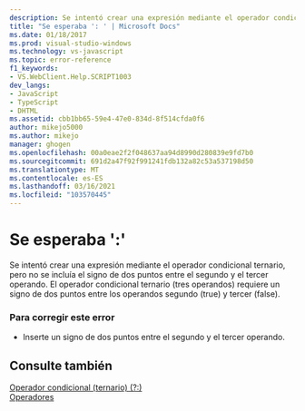 ```yaml
---
description: Se intentó crear una expresión mediante el operador condicional ternario, pero no se incluía el signo de dos puntos entre el segundo y el tercer operando.
title: "Se esperaba ': ' | Microsoft Docs"
ms.date: 01/18/2017
ms.prod: visual-studio-windows
ms.technology: vs-javascript
ms.topic: error-reference
f1_keywords:
- VS.WebClient.Help.SCRIPT1003
dev_langs:
- JavaScript
- TypeScript
- DHTML
ms.assetid: cbb1bb65-59e4-47e0-834d-8f514cfda0f6
author: mikejo5000
ms.author: mikejo
manager: ghogen
ms.openlocfilehash: 00a0eae2f2f048637aa94d8990d280839e9fd7b0
ms.sourcegitcommit: 691d2a47f92f991241fdb132a82c53a537198d50
ms.translationtype: MT
ms.contentlocale: es-ES
ms.lasthandoff: 03/16/2021
ms.locfileid: "103570445"
---
```

# <a name="expected-"></a>Se esperaba ':'
Se intentó crear una expresión mediante el operador condicional ternario, pero no se incluía el signo de dos puntos entre el segundo y el tercer operando. El operador condicional ternario (tres operandos) requiere un signo de dos puntos entre los operandos segundo (true) y tercer (false).  
  
### <a name="to-correct-this-error"></a>Para corregir este error  
  
- Inserte un signo de dos puntos entre el segundo y el tercer operando.  
  
## <a name="see-also"></a>Consulte también  
 [Operador condicional (ternario) (?:)](https://developer.mozilla.org/docs/Web/JavaScript/Reference/Operators/Conditional_Operator)   
 [Operadores](https://developer.mozilla.org/docs/Learn/Getting_started_with_the_web/JavaScript_basics)
